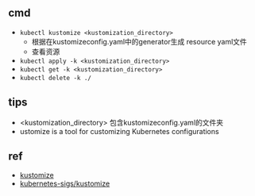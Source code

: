


## cmd

+ `kubectl kustomize <kustomization_directory>`
    + 根据在kustomizeconfig.yaml中的generator生成 resource yaml文件
    + 查看资源
+ `kubectl apply -k <kustomization_directory>` 
+ `kubectl get -k <kustomization_directory>`
+ `kubectl delete -k ./`


## tips
+ <kustomization_directory> 包含kustomizeconfig.yaml的文件夹
+ ustomize is a tool for customizing Kubernetes configurations


## ref

+ [kustomize](https://kubernetes.io/docs/tasks/manage-kubernetes-objects/kustomization/)
+ [kubernetes-sigs/kustomize](https://github.com/kubernetes-sigs/kustomize)